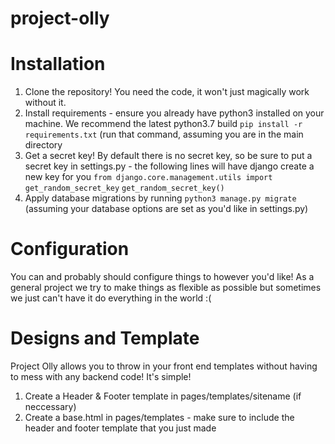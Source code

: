 # project-olly

# Installation
1. Clone the repository! You need the code, it won't just magically work without it.
2. Install requirements - ensure you already have python3 installed on your machine. We recommend the latest python3.7 build
```pip install -r requirements.txt``` (run that command, assuming you are in the main directory
3. Get a secret key! By default there is no secret key, so be sure to put a secret key in settings.py -
the following lines will have django create a new key for you
`from django.core.management.utils import get_random_secret_key`
`get_random_secret_key()`
4. Apply database migrations by running ```python3 manage.py migrate``` (assuming your database options are set as you'd like in settings.py)

# Configuration
You can and probably should configure things to however you'd like! As a general project we try to make things as flexible as possible
but sometimes we just can't have it do everything in the world :(

# Designs and Template
Project Olly allows you to throw in your front end templates without having to mess with any backend code! It's simple!
1. Create a Header & Footer template in pages/templates/sitename (if neccessary)
2. Create a base.html in pages/templates - make sure to include the header and footer template that you just made
